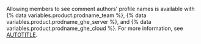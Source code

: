 Allowing members to see comment authors' profile names is available with {% data variables.product.prodname_team %}, {% data variables.product.prodname_ghe_server %}, and {% data variables.product.prodname_ghe_cloud %}. For more information, see [AUTOTITLE](/get-started/learning-about-github/githubs-plans).
